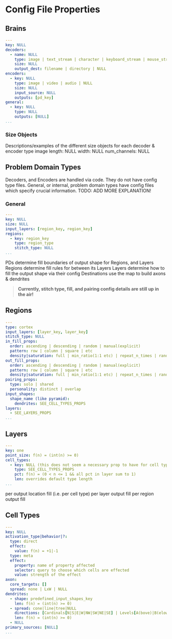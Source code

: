 # Config File Properties

## Brains

```yaml
---
key: NULL
decoders:
  - name: NULL
    type: image | text_stream | character | keyboard_stream | mouse_stream | NULL
    size: NULL
    output_dest: filename | directory | NULL
encoders:
  - key: NULL
    type: image | video | audio | NULL
    size: NULL
    input_source: NULL
    outputs: [pd_key]
general:
  - key: NULL
    type: NULL
    outputs: [NULL]
...
```

### Size Objects

Descriptions/examples of the different size objects for each decoder & encoder type
image
length: NULL
width: NULL
num_channels: NULL

## Problem Domain Types

Decoders, and Encoders are handled via code. They do not have config type files. General, or internal, problem domain types have config files which specify crucial information. TODO: ADD MORE EXPLANATION!

### General

```yaml
---
key: NULL
size: NULL
input_layers: [region_key, region_key]
regions:
  - key: region_key
    type: region_type
    stitch_type: NULL
...
```

PDs determine fill boundaries of output shape for Regions, and Layers
Regions determine fill rules for between its Layers
Layers determine how to fill the output shape via their config
Destinations use the map to build axons & dendrites

> **Currently, stitch type, fill, and pairing config details are still up in the air!**

## Regions

```yaml
---
type: cortex
input_layers: [layer_key, layer_key]
stitch_type: NULL
in_fill_props:
  order: ascending | descending | random | manual(explicit)
  pattern: row | column | square | etc
  density|saturation: full | min_ratio(1:1 etc) | repeat_n_times | random
out_fill_props:
  order: ascending | descending | random | manual(explicit)
  pattern: row | column | square | etc
  density|saturation: full | min_ratio(1:1 etc) | repeat_n_times | random
pairing_props:
  type: solo | shared
  personality: distinct | overlap
input_shapes:
  shape_name (like pyramid):
    dendrites: SEE_CELL_TYPES_PROPS
layers:
  - SEE_LAYERS_PROPS
...
```

## Layers

```yaml
---
key: one
point_size: f(n) = (int(n) >= 0)
cell_types:
  - key: NULL (this does not seem a necessary prop to have for cell types in a layer)
    type: SEE_CELL_TYPES_PROPS
    pct: f(n) = (0 < n <= 1 && all pct in layer sum to 1)
    len: overrides default type length
...
```

per output location fill (i.e. per cell type)
per layer output fill
per region output fill

## Cell Types

```yaml
---
key: NULL
activation_type|behavior|?:
  type: direct
  effect:
    value: f(n) = +1|-1
  type: meta
  effect:
    property: name of property affected
    selector: query to choose which cells are effected
    value: strength of the effect
axon:
  core_targets: []
  spread: none | LxW | NULL
dendrites:
  - shape: predefined_input_shapes_key
    len: f(n) = (int(n) >= 0)
  - spread: cone|line|tree|NULL
    directions: [Cardinals[N|S|E|W|NW|SW|NE|SE] | Levels[A(bove)|B(elow)] | Combos[AxCardinal|BxCardinal] | R(epeat)]
    len: f(n) = (int(n) >= 0)
  - NULL
primary_sources: [NULL]
...
```